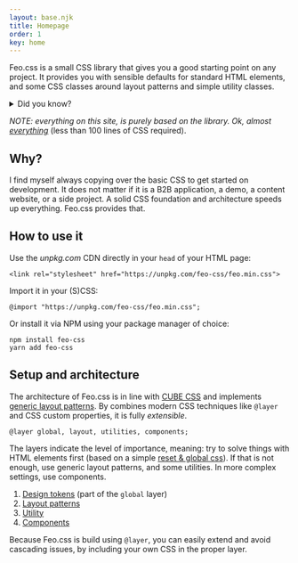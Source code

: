 ```yaml
---
layout: base.njk
title: Homepage
order: 1
key: home
---
```


Feo.css is a small CSS library that gives you a good starting point on any project. It provides you with sensible defaults for standard HTML elements, and some CSS classes around layout patterns and simple utility classes.

<details>
  <summary>Did you know?</summary>
  <p>The name Feo means "front-end optimized". It also happens to mean "ugly" in Spanish. Happy coincidence, don't you think?</p>
</details>

_NOTE: everything on this site, is purely based on the library. Ok, almost [everything](https://github.com/vyckes/feo-css/blob/main/public/demo.css)_ (less than 100 lines of CSS required).

## Why?

I find myself always copying over the basic CSS to get started on
development. It does not matter if it is a B2B application, a
demo, a content website, or a side project. A solid CSS foundation
and architecture speeds up everything. Feo.css provides that.

## How to use it

Use the _unpkg.com_ CDN directly in your `head` of your HTML page:

```
<link rel="stylesheet" href="https://unpkg.com/feo-css/feo.min.css">
```

Import it in your (S)CSS:

```
@import "https://unpkg.com/feo-css/feo.min.css";
```

Or install it via NPM using your package manager of choice:

```
npm install feo-css
yarn add feo-css
```

## Setup and architecture

The architecture of Feo.css is in line with
[CUBE CSS](https://cube.fyi) and implements
[generic layout patterns](https://every-layout.dev). By
combines modern CSS techniques like `@layer` and CSS
custom properties, it is fully _extensible_.

```
@layer global, layout, utilities, components;
```

The layers indicate the level of importance, meaning: try to solve
things with HTML elements first (based on a simple [reset & global css](https://github.com/vyckes/feo-css/blob/main/src/global/_global.css)). If that is not enough, use
generic layout patterns, and some utilities. In more complex
settings, use components.

1. [Design tokens](/tokens) (part of the `global` layer)
2. [Layout patterns](/layouts)
3. [Utility](/utilities)
4. [Components](/components)

Because Feo.css is build using `@layer`, you can easily
extend and avoid cascading issues, by including your own CSS in
the proper layer.
